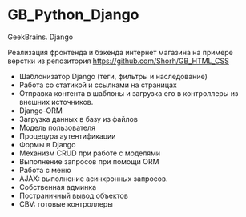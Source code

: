 # GB_Python_Django
GeekBrains. Django

Реализация фронтенда и бэкенда интернет магазина на примере верстки из репозитория https://github.com/Shorh/GB_HTML_CSS

- Шаблонизатор Django (теги, фильтры и наследование)
- Работа со статикой и ссылками на страницах
- Отправка контента в шаблоны и загрузка его в контроллеры из внешних источников.
- Django-ORM
- Загрузка данных в базу из файлов
- Модель пользователя
- Процедура аутентификации
- Формы в Django
- Механизм CRUD при работе с моделями
- Выполнение запросов при помощи ORM
- Работа с меню
- AJAX: выполнение асинхронных запросов.
- Собственная админка
- Постраничный вывод объектов
- CBV: готовые контроллеры
